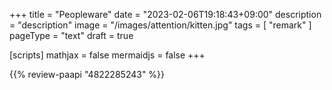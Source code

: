 +++
title = "Peopleware"
date =  "2023-02-06T19:18:43+09:00"
description = "description"
image = "/images/attention/kitten.jpg"
tags = [ "remark" ]
pageType = "text"
draft = true

[scripts]
  mathjax = false
  mermaidjs = false
+++

{{% review-paapi "4822285243" %}} <!-- ピープルウエア Peopleware -->











<!-- eof -->
